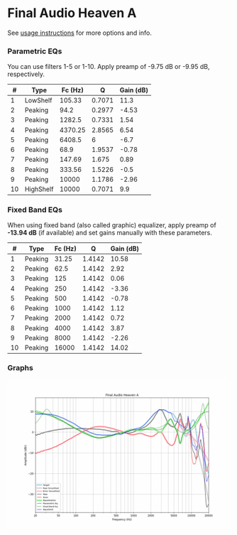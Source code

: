 # Final Audio Heaven A
See [usage instructions](https://github.com/jaakkopasanen/AutoEq#usage) for more options and info.

### Parametric EQs
You can use filters 1-5 or 1-10. Apply preamp of -9.75 dB or -9.95 dB, respectively.

|   # | Type      |   Fc (Hz) |      Q |   Gain (dB) |
|-----|-----------|-----------|--------|-------------|
|   1 | LowShelf  |    105.33 | 0.7071 |       11.3  |
|   2 | Peaking   |     94.2  | 0.2977 |       -4.53 |
|   3 | Peaking   |   1282.5  | 0.7331 |        1.54 |
|   4 | Peaking   |   4370.25 | 2.8565 |        6.54 |
|   5 | Peaking   |   6408.5  | 6      |       -6.7  |
|   6 | Peaking   |     68.9  | 1.9537 |       -0.78 |
|   7 | Peaking   |    147.69 | 1.675  |        0.89 |
|   8 | Peaking   |    333.56 | 1.5226 |       -0.5  |
|   9 | Peaking   |  10000    | 1.1786 |       -2.96 |
|  10 | HighShelf |  10000    | 0.7071 |        9.9  |

### Fixed Band EQs
When using fixed band (also called graphic) equalizer, apply preamp of **-13.94 dB** (if available) and set gains manually with these parameters.

|   # | Type    |   Fc (Hz) |      Q |   Gain (dB) |
|-----|---------|-----------|--------|-------------|
|   1 | Peaking |     31.25 | 1.4142 |       10.58 |
|   2 | Peaking |     62.5  | 1.4142 |        2.92 |
|   3 | Peaking |    125    | 1.4142 |        0.06 |
|   4 | Peaking |    250    | 1.4142 |       -3.36 |
|   5 | Peaking |    500    | 1.4142 |       -0.78 |
|   6 | Peaking |   1000    | 1.4142 |        1.12 |
|   7 | Peaking |   2000    | 1.4142 |        0.72 |
|   8 | Peaking |   4000    | 1.4142 |        3.87 |
|   9 | Peaking |   8000    | 1.4142 |       -2.26 |
|  10 | Peaking |  16000    | 1.4142 |       14.02 |

### Graphs
![](./Final%20Audio%20Heaven%20A.png)

